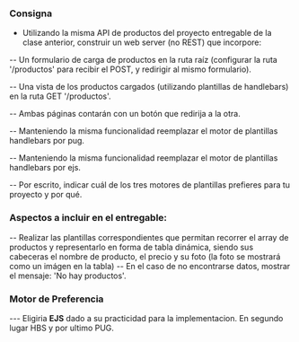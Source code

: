 ### Consigna
- Utilizando la misma API de productos del proyecto entregable de la clase anterior, construir un web server (no REST) que incorpore:

-- Un formulario de carga de productos en la ruta raíz (configurar la ruta '/productos' para recibir el POST, y redirigir al mismo formulario).

-- Una vista de los productos cargados (utilizando plantillas de handlebars) en la ruta GET '/productos'.

-- Ambas páginas contarán con un botón que redirija a la otra.

-- Manteniendo la misma funcionalidad reemplazar el motor de plantillas handlebars por pug.

-- Manteniendo la misma funcionalidad reemplazar el motor de plantillas handlebars por ejs.

-- Por escrito, indicar cuál de los tres motores de plantillas prefieres para tu proyecto y por qué.

### Aspectos a incluir en el entregable:
-- Realizar las plantillas correspondientes que permitan recorrer el array de productos y representarlo en forma de tabla dinámica, siendo sus cabeceras el nombre de producto, el precio y su foto (la foto se mostrará como un imágen en la tabla)
-- En el caso de no encontrarse datos, mostrar el mensaje: 'No hay productos'.

### Motor de Preferencia
--- Eligiria **EJS** dado a su practicidad para la implementacion. En segundo lugar HBS y por ultimo PUG.